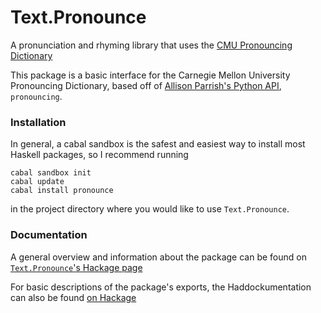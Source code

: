 # Text.Pronounce
A pronunciation and rhyming library that uses the [CMU Pronouncing
Dictionary](http://www.speech.cs.cmu.edu/cgi-bin/cmudict)

This package is a basic interface for the Carnegie Mellon University Pronouncing Dictionary, based off of 
[Allison Parrish's Python API](https://github.com/aparrish/pronouncingpy), `pronouncing`. 

### Installation
In general, a cabal sandbox is the safest and easiest way to install most
Haskell packages, so I recommend running
~~~
cabal sandbox init
cabal update
cabal install pronounce
~~~
in the project directory where you would like to use `Text.Pronounce`.

### Documentation
A general overview and information about the package can be found on
[`Text.Pronounce`'s Hackage page](https://hackage.haskell.org/package/pronounce-1.2.0.0)

For basic descriptions of the package's exports, the Haddockumentation 
can also be found [on Hackage](https://hackage.haskell.org/package/pronounce-1.2.0.0/docs/Text-Pronounce.html)
